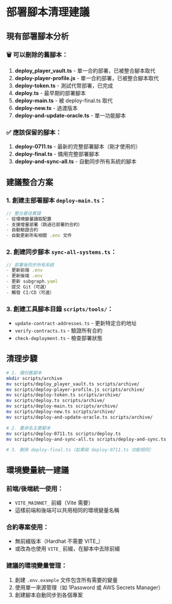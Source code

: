 # 部署腳本清理建議

## 現有部署腳本分析

### 🗑️ 可以刪除的舊腳本：
1. **deploy_player_vault.ts** - 單一合約部署，已被整合腳本取代
2. **deploy-player-profile.js** - 單一合約部署，已被整合腳本取代  
3. **deploy-token.ts** - 測試代幣部署，已完成
4. **deploy.ts** - 最早期的部署腳本
5. **deploy-main.ts** - 被 deploy-final.ts 取代
6. **deploy-new.ts** - 過渡版本
7. **deploy-and-update-oracle.ts** - 單一功能腳本

### ✅ 應該保留的腳本：
1. **deploy-0711.ts** - 最新的完整部署腳本（剛才使用的）
2. **deploy-final.ts** - 備用完整部署腳本
3. **deploy-and-sync-all.ts** - 自動同步所有系統的腳本

## 建議整合方案

### 1. 創建主部署腳本 `deploy-main.ts`：
```typescript
// 整合最佳實踐
- 從環境變量讀取配置
- 支援增量部署（跳過已部署的合約）
- 自動驗證合約
- 自動更新所有相關 .env 文件
```

### 2. 創建同步腳本 `sync-all-systems.ts`：
```typescript
// 部署後同步所有系統
- 更新前端 .env
- 更新後端 .env  
- 更新 subgraph.yaml
- 提交 Git（可選）
- 觸發 CI/CD（可選）
```

### 3. 創建工具腳本目錄 `scripts/tools/`：
- `update-contract-addresses.ts` - 更新特定合約地址
- `verify-contracts.ts` - 驗證所有合約
- `check-deployment.ts` - 檢查部署狀態

## 清理步驟

```bash
# 1. 備份舊腳本
mkdir scripts/archive
mv scripts/deploy_player_vault.ts scripts/archive/
mv scripts/deploy-player-profile.js scripts/archive/
mv scripts/deploy-token.ts scripts/archive/
mv scripts/deploy.ts scripts/archive/
mv scripts/deploy-main.ts scripts/archive/
mv scripts/deploy-new.ts scripts/archive/
mv scripts/deploy-and-update-oracle.ts scripts/archive/

# 2. 重命名主要腳本
mv scripts/deploy-0711.ts scripts/deploy.ts
mv scripts/deploy-and-sync-all.ts scripts/deploy-and-sync.ts

# 3. 刪除 deploy-final.ts（如果與 deploy-0711.ts 功能相同）
```

## 環境變量統一建議

### 前端/後端統一使用：
- `VITE_MAINNET_` 前綴（Vite 需要）
- 這樣前端和後端可以共用相同的環境變量名稱

### 合約專案使用：
- 無前綴版本（Hardhat 不需要 VITE_）
- 或改為也使用 `VITE_` 前綴，在腳本中去除前綴

### 建議的環境變量管理：
1. 創建 `.env.example` 文件包含所有需要的變量
2. 使用單一來源管理（如 1Password 或 AWS Secrets Manager）
3. 創建腳本自動同步到各個專案